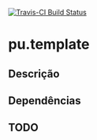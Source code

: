 [![Travis-CI Build
Status](https://travis-ci.org/curso-r/pu.template.svg?branch=master)](https://travis-ci.org/curso-r/pu.template)

pu.template
===========
 
Descrição
---------

Dependências
------------

TODO
----
